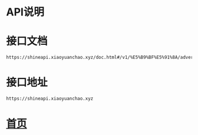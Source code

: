 # API说明

# 接口文档
```azure
https://shineapi.xiaoyuanchao.xyz/doc.html#/v1/%E5%B9%BF%E5%91%8A/advertiseList
```

# 接口地址

```angular2html
https://shineapi.xiaoyuanchao.xyz

```

# [首页](./dashboard.md)
